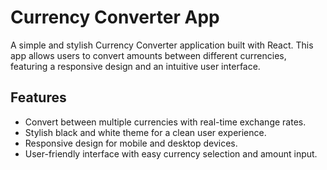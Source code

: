 # Currency Converter App

A simple and stylish Currency Converter application built with React. This app allows users to convert amounts between different currencies, featuring a responsive design and an intuitive user interface.

## Features

- Convert between multiple currencies with real-time exchange rates.
- Stylish black and white theme for a clean user experience.
- Responsive design for mobile and desktop devices.
- User-friendly interface with easy currency selection and amount input.

